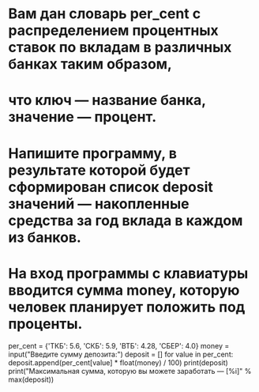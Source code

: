 #  Вам дан словарь per_cent с распределением процентных ставок по вкладам в различных банках таким образом,
#  что ключ — название банка, значение — процент.
#  Напишите программу, в результате которой будет сформирован список deposit значений — накопленные средства за год вклада в каждом из банков.
#  На вход программы с клавиатуры вводится сумма money, которую человек планирует положить под проценты.

per_cent = {'ТКБ': 5.6, 'СКБ': 5.9, 'ВТБ': 4.28, 'СБЕР': 4.0}
money = input("Введите сумму депозита:")
deposit = []
for value in per_cent: deposit.append(per_cent[value] * float(money) / 100)
print(deposit)
print("Максимальная сумма, которую вы можете заработать — [%i]" % max(deposit))
